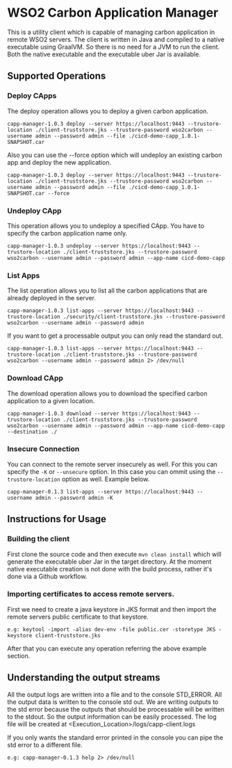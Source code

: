 # WSO2 Carbon Application Manager
This is a utility client which is capable of managing carbon application in remote WSO2 servers. The client is written in Java and compiled to a native executable using GraalVM. So there is no need for a JVM to run the client. Both the native executable and the executable uber Jar is available.

## Supported Operations

### Deploy CApps
The deploy operation allows you to deploy a given carbon application.
````
capp-manager-1.0.3 deploy --server https://localhost:9443 --trustore-location ./client-truststore.jks --trustore-password wso2carbon --username admin --password admin --file ./cicd-demo-capp_1.0.1-SNAPSHOT.car
````
Also you can use the --force option which will undeploy an existing carbon app and deploy the new application. 
```
capp-manager-1.0.3 deploy --server https://localhost:9443 --trustore-location ./client-truststore.jks --trustore-password wso2carbon --username admin --password admin --file ./cicd-demo-capp_1.0.1-SNAPSHOT.car --force
```
### Undeploy CApp
This operation allows you to undeploy a specified CApp. You have to specify the carbon application name only. 
````
capp-manager-1.0.3 undeploy --server https://localhost:9443 --trustore-location ./client-truststore.jks --trustore-password wso2carbon --username admin --password admin --app-name cicd-demo-capp
````
### List Apps
The list operation allows you to list all the carbon applications that are already deployed in the server.
````
capp-manager-1.0.3 list-apps --server https://localhost:9443 --trustore-location ./security/client-truststore.jks --trustore-password wso2carbon --username admin --password admin
````
If you want to get a processable output you can only read the standard out.
````
capp-manager-1.0.3 list-apps --server https://localhost:9443 --trustore-location ./client-truststore.jks --trustore-password wso2carbon --username admin --password admin 2> /dev/null
````
### Download CApp
The download operation allows you to download the specified carbon application to a given location.
````
capp-manager-1.0.3 download --server https://localhost:9443 --trustore-location ./client-truststore.jks --trustore-password wso2carbon --username admin --password admin --app-name cicd-demo-capp --destination ./
````

### Insecure Connection
You can connect to the remote server insecurely as well. For this you can specify the `-K` or `--unsecure` option. In this case you can ommit using the `--trustore-location` option as well. Example below.

```
capp-manager-0.1.3 list-apps --server https://localhost:9443 --username admin --password admin -K
```

## Instructions for Usage
### Building the client
First clone the source code and then execute `mvn clean install` which will generate the executable uber Jar in the target directory. At the moment native executable creation is not done with the build process, rather it's done via a Github workflow.

### Importing certificates to access remote servers. 

First we need to create a java keystore in JKS format and then import the remote servers public certificate to that keystore.

````
e.g: keytool -import -alias dev-env -file public.cer -storetype JKS -keystore client-truststore.jks
````

After that you can execute any operation referring the above example section. 

## Understanding the output streams
All the output logs are written into a file and to the console STD_ERROR. All the output data is written to the console std out. 
We are writing outputs to the std error because the outputs that should be processable will be written to the stdout. So the output information can be easily processed.
The log file will be created at <Execution_Location>/logs/capp-client.logs

If you only wants the standard error printed in the console you can pipe the std error to a different file.

````
e.g: capp-manager-0.1.3 help 2> /dev/null
````